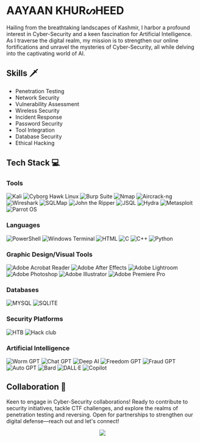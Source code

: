 



  
# <div align="left">  AAYAAN KHURᔕHEED
Hailing from the breathtaking landscapes of Kashmir, I harbor a profound interest in Cyber-Security and a keen fascination for Artificial Intelligence. As I traverse the digital realm, my mission is to strengthen our online fortifications and unravel the mysteries of Cyber-Security, all while delving into the captivating world of AI. <br>


## Skills 🗡
- Penetration Testing
- Network Security
- Vulnerability Assessment
- Wireless Security
- Incident Response
- Password Security
- Tool Integration
- Database Security
- Ethical Hacking

##  Tech Stack 💻
### Tools 
![Kali](https://img.shields.io/badge/Kali-268BEE?style=for-the-badge&logo=kalilinux&logoColor=white)
![Cyborg Hawk Linux](https://img.shields.io/badge/Cyborg_Hawk_Linux-005A8D?style=for-the-badge&logo=linux&logoColor=white)
![Burp Suite](https://img.shields.io/badge/Burp_Suite-FF5733?style=for-the-badge&logo=burpsuite&logoColor=white)
![Nmap](https://img.shields.io/badge/Nmap-4B0082?style=for-the-badge&logo=nmap&logoColor=white)
![Aircrack-ng](https://img.shields.io/badge/Aircrack-8E44AD?style=for-the-badge&logo=aircrack-ng&logoColor=white)
![Wireshark](https://img.shields.io/badge/Wireshark-1679A7?style=for-the-badge&logo=wireshark&logoColor=white)
![SQLMap](https://img.shields.io/badge/SQLMap-E74C3C?style=for-the-badge&logo=sqlmap&logoColor=white)
![John the Ripper](https://img.shields.io/badge/John_the_Ripper-3498DB?style=for-the-badge&logo=john-the-ripper&logoColor=white)
![JSQL](https://img.shields.io/badge/JSQL-4CAF50?style=for-the-badge&logo=java&logoColor=white)
![Hydra](https://img.shields.io/badge/Hydra-3498DB?style=for-the-badge&logo=hydra&logoColor=white)
![Metasploit](https://img.shields.io/badge/Metasploit-3498DB?style=for-the-badge&logo=metasploit&logoColor=white)
![Parrot OS](https://img.shields.io/badge/Parrot_OS-3498DB?style=for-the-badge&logo=parrot&logoColor=white)


###  Languages 
![PowerShell](https://img.shields.io/badge/PowerShell-%235391FE.svg?style=for-the-badge&logo=powershell&logoColor=white) 
![Windows Terminal](https://img.shields.io/badge/Windows%20Terminal-%234D4D4D.svg?style=for-the-badge&logo=windows-terminal&logoColor=white) 
![HTML](https://img.shields.io/badge/-HTML-000?style=for-the-badge&logo=html)
![C](https://img.shields.io/badge/C-000?style=for-the-badge&logo=c&logoColor=white)
![C++](https://img.shields.io/badge/C++-000?style=for-the-badge&logo=c++&logoColor=white)
![Python](https://img.shields.io/badge/Python-000?style=for-the-badge&logo=Python&logoColor=white)

### Graphic Design/Visual Tools 
![Adobe Acrobat Reader](https://img.shields.io/badge/Adobe%20Acrobat%20Reader-EC1C24.svg?style=flat&logo=Adobe%20Acrobat%20Reader&logoColor=white) 
![Adobe After Effects](https://img.shields.io/badge/Adobe%20After%20Effects-9999FF.svg?style=flat&logo=Adobe%20After%20Effects&logoColor=white)
![Adobe Lightroom](https://img.shields.io/badge/Adobe%20Lightroom-31A8FF.svg?style=flat&logo=Adobe%20Lightroom&logoColor=white) 
![Adobe Photoshop](https://img.shields.io/badge/adobe%20photoshop-%2331A8FF.svg?style=flat&logo=adobe%20photoshop&logoColor=white)
![Adobe Illustrator](https://img.shields.io/badge/adobe%20illustrator-%23FF9A00.svg?style=for-the-badge&logo=adobe%20illustrator&logoColor=white)
![Adobe Premiere Pro](https://img.shields.io/badge/Adobe%20Premiere%20Pro-9999FF.svg?style=flat&logo=Adobe%20Premiere%20Pro&logoColor=white)

### Databases
![MYSQL](https://img.shields.io/badge/-MYSQL-000?style=for-the-badge&logo=MYSQL) 
![SQLITE](https://img.shields.io/badge/-SQLITE-000?style=for-the-badge&logo=SQLITE)  


### Security Platforms 
![HTB](https://img.shields.io/badge/Hack%20The%20Box-9FEF00.svg?style=for-the-badge&logo=Hack-The-Box&logoColor=black)
![Hack club](https://img.shields.io/badge/Hack%20Club-EC3750.svg?style=for-the-badge&logo=Hack-Club&logoColor=white)

### Artificial Intelligence 
![Worm GPT](https://img.shields.io/badge/Worm_GPT-27AE60?style=for-the-badge&logo=worm&logoColor=white)
![Chat GPT](https://img.shields.io/badge/Chat_GPT-0088CC?style=for-the-badge&logo=chatbot&logoColor=white)
![Deep AI](https://img.shields.io/badge/Deep_AI-2ECC71?style=for-the-badge&logo=ai&logoColor=white)
![Freedom GPT](https://img.shields.io/badge/Freedom_GPT-E74C3C?style=for-the-badge&logo=freedom&logoColor=white)
![Fraud GPT](https://img.shields.io/badge/Fraud_GPT-3498DB?style=for-the-badge)
![Auto GPT](https://img.shields.io/badge/Auto_GPT-3498DB?style=for-the-badge)
![Bard](https://img.shields.io/badge/Bard-FFD700?style=for-the-badge&logo=music&logoColor=white)
![DALL·E](https://img.shields.io/badge/DALL·E-3498DB?style=for-the-badge)
![Copilot](https://img.shields.io/badge/Copilot-3498DB?style=for-the-badge&logo=github&logoColor=white)

## Collaboration 🔗
Keen to engage in Cyber-Security collaborations! Ready to contribute to security initiatives, tackle CTF challenges, and explore the realms of penetration testing and reversing. Open for partnerships to strengthen our digital defense—reach out and let's connect!


<div align="center">  
  <a href="https://visitcount.itsvg.in">
  <img src="https://visitcount.itsvg.in/api?id=ccyssn&label=Profile%20Peeks&color=12&icon=5&pretty=true" />
</a>
</div>






